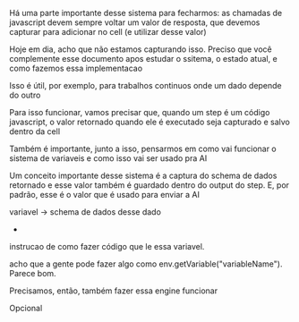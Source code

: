 Há uma parte importante desse sistema para fecharmos: as chamadas de javascript devem sempre voltar um valor de resposta, que devemos capturar para adicionar no cell (e utilizar desse valor)

Hoje em dia, acho que não estamos capturando isso. Preciso que você complemente esse documento apos estudar o ssitema, o estado atual, e como fazemos essa implementacao 

Isso é útil, por exemplo, para trabalhos continuos onde um dado depende do outro 

Para isso funcionar, vamos precisar que, quando um step é um código javascript, o valor retornado quando ele é executado seja capturado e salvo dentro da cell

Também é importante, junto a isso, pensarmos em como vai funcionar o sistema de variaveis e como isso vai ser usado pra AI

Um conceito importante desse sistema é a captura do schema de dados retornado e esse valor também é guardado dentro do output do step. E, por padrão, esse é o valor que é usado para enviar a AI

variavel -> schema de dados desse dado

+

instrucao de como fazer código que le essa variavel.

acho que a gente pode fazer algo como env.getVariable("variableName"). Parece bom.

Precisamos, então, também fazer essa engine funcionar 

Opcional
